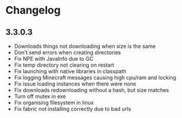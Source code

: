 # Changelog

## 3.3.0.3

- Downloads things not downloading when size is the same
- Don't send errors when creating directories
- Fix NPE with JavaInfo due to GC
- Fix temp directory not clearing on restart
- Fix launching with native libraries in classpath
- Fix logging Minecraft messages causing high cpu/ram and locking
- Fix issue loading instances when there were none
- Fix downloads redownloading without a hash, but size matches
- Turn off mutex in exe
- Fix organising filesystem in linux
- Fix fabric not installing correctly due to bad urls
